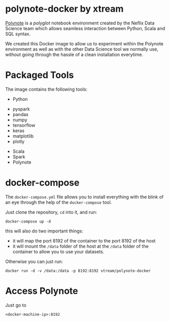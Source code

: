 # polynote-docker by xtream

[Polynote](https://github.com/polynote/polynote) is a _polyglot_ notebook environment created by the Neflix Data Science team which allows seamless interaction between Python, Scala and SQL syntax.

We created this Docker image to allow us to experiment within the Polynote environment as well as with the other Data Science tool we normally use, without going through the hassle of a clean installation everytime.

# Packaged Tools

The image contains the following tools:

* Python
 - pyspark
 - pandas
 - numpy
 - tensorflow
 - keras
 - matplotlib
 - plotly
* Scala
* Spark
* Polynote

# docker-compose

The `docker-compose.yml` file allows you to install everything with the blink of an eye through the help of the `docker-compose` tool.

Just clone the repository, `cd` into it, and run:

```
docker-compose up -d
```

this will also do two important things:

* it will map the port 8192 of the container to the port 8192 of the host
* it will mount the `/data` folder of the host at the `/data` folder of the container to allow you to use your datasets.


Otherwise you can just run:

```
docker run -d -v /data:/data -p 8192:8192 xtream/polynote-docker
```

# Access Polynote

Just go to

```
<docker-machine-ip>:8192
```
